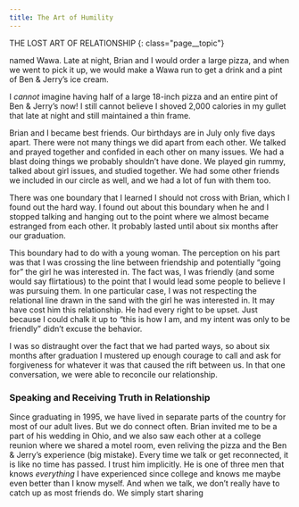 ```yaml
---
title: The Art of Humility
---
```

THE LOST ART OF RELATIONSHIP
{: class="page__topic"}

named Wawa. Late at night, Brian and I would order a large pizza, and when we
went to pick it up, we would make a Wawa run to get a drink and a pint of Ben
& Jerry’s ice cream.

I _cannot_ imagine having half of a large 18-inch pizza and an entire pint of
Ben & Jerry’s now! I still cannot believe I shoved 2,000 calories in my gullet that
late at night and still maintained a thin frame.

Brian and I became best friends. Our birthdays are in July only five days
apart. There were not many things we did apart from each other. We talked and
prayed together and confided in each other on many issues. We had a blast doing
things we probably shouldn’t have done. We played gin rummy, talked about girl
issues, and studied together. We had some other friends we included in our circle
as well, and we had a lot of fun with them too.

There was one boundary that I learned I should not cross with Brian,
which I found out the hard way. I found out about this boundary when he and I
stopped talking and hanging out to the point where we almost became estranged
from each other. It probably lasted until about six months after our graduation.

This boundary had to do with a young woman. The perception on his part
was that I was crossing the line between friendship and potentially “going for”
the girl he was interested in. The fact was, I was friendly (and some would say
flirtatious) to the point that I would lead some people to believe I was pursuing
them. In one particular case, I was not respecting the relational line drawn in the
sand with the girl he was interested in. It may have cost him this relationship. He
had every right to be upset. Just because I could chalk it up to “this is how I am,
and my intent was only to be friendly” didn’t excuse the behavior.

I was so distraught over the fact that we had parted ways, so about six
months after graduation I mustered up enough courage to call and ask for
forgiveness for whatever it was that caused the rift between us. In that one
conversation, we were able to reconcile our relationship.

### Speaking and Receiving Truth in Relationship

Since graduating in 1995, we have lived in separate parts of the country for
most of our adult lives. But we do connect often. Brian invited me to be a part of
his wedding in Ohio, and we also saw each other at a college reunion where we
shared a motel room, even reliving the pizza and the Ben & Jerry’s experience (big
mistake). Every time we talk or get reconnected, it is like no time has passed. I trust
him implicitly. He is one of three men that knows _everything_ I have experienced
since college and knows me maybe even better than I know myself. And when we
talk, we don’t really have to catch up as most friends do. We simply start sharing